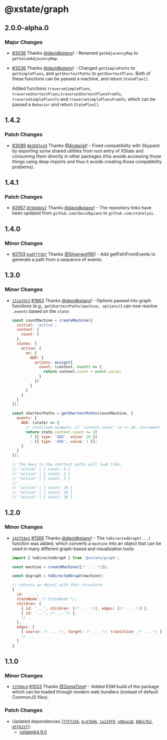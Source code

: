 # @xstate/graph

## 2.0.0-alpha.0

### Major Changes

- [#3036](https://github.com/statelyai/xstate/pull/3036) Thanks [@davidkpiano](https://github.com/davidkpiano)! - Renamed `getAdjacencyMap` to `getValueAdjacencyMap`.

- [#3036](https://github.com/statelyai/xstate/pull/3036) Thanks [@davidkpiano](https://github.com/davidkpiano)! - Changed `getSimplePaths` to `getSimplePlans`, and `getShortestPaths` to `getShortestPlans`. Both of these functions can be passed a machine, and return `StatePlan[]`.

  Added functions `traverseSimplePlans`, `traverseShortestPlans`,`traverseShortestPlansFromTo`, `traverseSimplePlansTo` and `traverseSimplePlansFromTo`, which can be passed a `Behavior` and return `StatePlan[]`.

## 1.4.2

### Patch Changes

- [#3089](https://github.com/statelyai/xstate/pull/3089) [`862697e29`](https://github.com/statelyai/xstate/commit/862697e2990934d46050580d7e09c749d09d8426) Thanks [@Andarist](https://github.com/Andarist)! - Fixed compatibility with Skypack by exporting some shared utilities from root entry of XState and consuming them directly in other packages (this avoids accessing those things using deep imports and thus it avoids creating those compatibility problems).

## 1.4.1

### Patch Changes

- [#2957](https://github.com/statelyai/xstate/pull/2957) [`8550ddda7`](https://github.com/statelyai/xstate/commit/8550ddda73e2ad291e19173d7fa8d13e3336fbb9) Thanks [@davidkpiano](https://github.com/davidkpiano)! - The repository links have been updated from `github.com/davidkpiano` to `github.com/statelyai`.

## 1.4.0

### Minor Changes

- [#2703](https://github.com/statelyai/xstate/pull/2703) [`6a0ff73bf`](https://github.com/statelyai/xstate/commit/6a0ff73bf8817dc401ef9b45c71dd7875dbc9f20) Thanks [@Silverwolf90](https://github.com/Silverwolf90)! - Add getPathFromEvents to generate a path from a sequence of events.

## 1.3.0

### Minor Changes

- [`111a7d13`](https://github.com/statelyai/xstate/commit/111a7d138db909e969629a3c237b952850c008ca) [#1663](https://github.com/statelyai/xstate/pull/1663) Thanks [@davidkpiano](https://github.com/statelyai)! - Options passed into graph functions (e.g., `getShortestPaths(machine, options)`) can now resolve `.events` based on the `state`:

  ```js
  const countMachine = createMachine({
    initial: 'active',
    context: {
      count: 0
    },
    states: {
      active: {
        on: {
          ADD: {
            actions: assign({
              count: (context, event) => {
                return context.count + event.value;
              }
            })
          }
        }
      }
    }
  });

  const shortestPaths = getShortestPaths(countMachine, {
    events: {
      ADD: (state) => {
        // contrived example: if `context.count` is >= 10, increment by 10
        return state.context.count >= 10
          ? [{ type: 'ADD', value: 10 }]
          : [{ type: 'ADD', value: 1 }];
      }
    }
  });

  // The keys to the shortest paths will look like:
  // "active" | { count: 0 }
  // "active" | { count: 1 }
  // "active" | { count: 2 }
  // ...
  // "active" | { count: 10 }
  // "active" | { count: 20 }
  // "active" | { count: 30 }
  ```

## 1.2.0

### Minor Changes

- [`142f54e1`](https://github.com/statelyai/xstate/commit/142f54e1238919a53c73a40723c415b0044774bb) [#1366](https://github.com/statelyai/xstate/pull/1366) Thanks [@davidkpiano](https://github.com/statelyai)! - The `toDirectedGraph(...)` function was added, which converts a `machine` into an object that can be used in many different graph-based and visualization tools:

  ```js
  import { toDirectedGraph } from '@xstate/graph';

  const machine = createMachine({/* ... */});

  const digraph = toDirectedGraph(machine);

  // returns an object with this structure:
  {
    id: '...',
    stateNode: /* StateNode */,
    children: [
      { id: '...', children: [/* ... */], edges: [/* ... */] },
      { id: '...', /* ... */ },
      // ...
    ],
    edges: [
      { source: /* ... */, target: /* ... */, transition: /* ... */ }
      // ...
    ]
  }
  ```

## 1.1.0

### Minor Changes

- [`137b0cd`](https://github.com/statelyai/xstate/commit/137b0cdf71054d67f0c5ba2c11021436ec3739ed) [#1033](https://github.com/statelyai/xstate/pull/1033) Thanks [@ZempTime](https://github.com/ZempTime)! - Added ESM build of the package which can be loaded through modern web bundlers (instead of default CommonJS files).

### Patch Changes

- Updated dependencies [[`f3ff150`](https://github.com/statelyai/xstate/commit/f3ff150f7c50f402704d25cdc053b76836e447e3), [`6c47b66`](https://github.com/statelyai/xstate/commit/6c47b66c3289ff161dc96d9b246873f55c9e18f2), [`1a129f0`](https://github.com/statelyai/xstate/commit/1a129f0f35995981c160d756a570df76396bfdbd), [`e88aa18`](https://github.com/statelyai/xstate/commit/e88aa18431629e1061b74dfd4a961b910e274e0b), [`88b17b2`](https://github.com/statelyai/xstate/commit/88b17b2476ff9a0fbe810df9d00db32c2241cd6e), [`d5f622f`](https://github.com/statelyai/xstate/commit/d5f622f68f4065a2615b5a4a1caae6b508b4840e)]:
  - xstate@4.9.0
